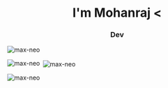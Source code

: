 <h1 align="center">I'm Mohanraj <</h1>
<h3 align="center">Dev</h3>

<p align="left"> <img src="https://komarev.com/ghpvc/?username=max-neo&label=Profile%20views&color=0e75b6&style=flat" alt="max-neo" /> </p>

<p><img align="left" src="https://github-readme-stats.vercel.app/api/top-langs?username=max-neo&show_icons=true&locale=en&layout=compact" alt="max-neo" /></p>

<p>&nbsp;<img align="center" src="https://github-readme-stats.vercel.app/api?username=max-neo&show_icons=true&locale=en" alt="max-neo" /></p>

<p><img align="center" src="https://github-readme-streak-stats.herokuapp.com/?user=max-neo&" alt="max-neo" /></p>

